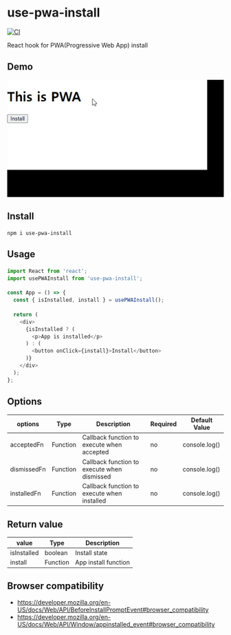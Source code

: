 # use-pwa-install

[![CI](https://github.com/qvil/use-pwa-install/actions/workflows/main.yml/badge.svg)](https://github.com/qvil/use-pwa-install/actions/workflows/main.yml)

React hook for PWA(Progressive Web App) install

## Demo

![Demo](example/demo.gif)

## Install

```
npm i use-pwa-install
```

## Usage

```js
import React from 'react';
import usePWAInstall from 'use-pwa-install';

const App = () => {
  const { isInstalled, install } = usePWAInstall();

  return (
    <div>
      {isInstalled ? (
        <p>App is installed</p>
      ) : (
        <button onClick={install}>Install</button>
      )}
    </div>
  );
};
```

## Options

| options     | Type     | Description                                 | Required | Default Value |
| ----------- | -------- | ------------------------------------------- | -------- | ------------- |
| acceptedFn  | Function | Callback function to execute when accepted  | no       | console.log() |
| dismissedFn | Function | Callback function to execute when dismissed | no       | console.log() |
| installedFn | Function | Callback function to execute when installed | no       | console.log() |

## Return value

| value       | Type     | Description          |
| ----------- | -------- | -------------------- |
| isInstalled | boolean  | Install state        |
| install     | Function | App install function |

## Browser compatibility

- https://developer.mozilla.org/en-US/docs/Web/API/BeforeInstallPromptEvent#browser_compatibility
- https://developer.mozilla.org/en-US/docs/Web/API/Window/appinstalled_event#browser_compatibility
